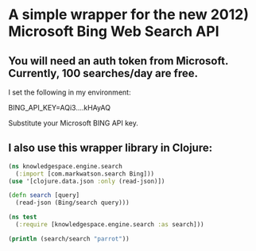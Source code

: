 A simple wrapper for the new 2012) Microsoft Bing Web Search API
================================================================

You will need an auth token from Microsoft. Currently, 100 searches/day are free.
---------------------------------------------------------------------------------

I set the following in my environment:

BING_API_KEY=AQi3....kHAyAQ

Substitute your Microsoft BING API key.

I also use this wrapper library in Clojure:
-------------------------------------------

```clojure
(ns knowledgespace.engine.search
  (:import [com.markwatson.search Bing]))
(use '[clojure.data.json :only (read-json)])

(defn search [query]
  (read-json (Bing/search query)))
```

```clojure
(ns test
  (:require [knowledgespace.engine.search :as search]))

(println (search/search "parrot"))
```

